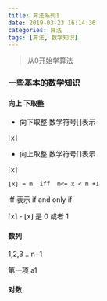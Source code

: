 ```yaml
---
title: 算法系列1
date: 2019-03-23 16:14:36
categories: 算法
tags: [算法, 数学知识]
---
```


> 从0开始学算法

<!-- More -->

### 一些基本的数学知识

#### 向上 下取整

* 向下取整  数学符号⌊⌋表示

⌊x⌋  

* 向上取整 数学符号⌈⌉表示

⌈x⌉


```
⌊x⌋ = m  iff  m<= x < m +1
```

iff 表示  if and  only if


⌈x⌉ - ⌊x⌋ 是 0 或者 1 


#### 数列

1,2,3 .. n+1

第一项 a1

#### 对数